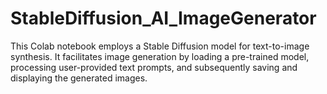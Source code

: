 # StableDiffusion_AI_ImageGenerator
This Colab notebook employs a Stable Diffusion model for text-to-image synthesis. It facilitates image generation by loading a pre-trained model, processing user-provided text prompts, and subsequently saving and displaying the generated images.

